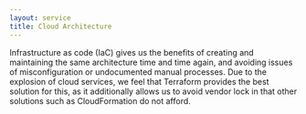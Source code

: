 ```yaml
---
layout: service
title: Cloud Architecture
---
```


Infrastructure as code (IaC) gives us the benefits of creating and maintaining the same 
architecture time and time again, and avoiding issues of misconfiguration or undocumented manual processes. Due to 
the explosion of cloud services, we feel that Terraform provides the best solution for this, as it additionally allows us 
to avoid vendor lock in that other solutions such as CloudFormation do not afford.
